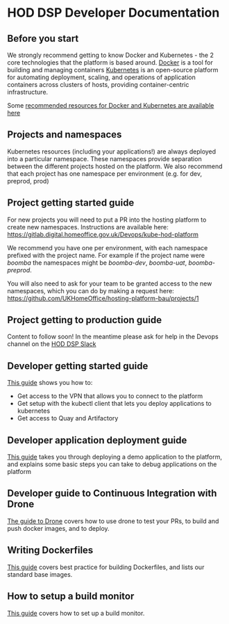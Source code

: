 # HOD DSP Developer Documentation

## Before you start
We strongly recommend getting to know Docker and Kubernetes - the 2 core technologies that the platform is based around.
[Docker](http://docker.io/) is a tool for building and managing containers
[Kubernetes](http://kubernetes.io/docs/whatisk8s/) is an open-source platform for automating deployment, scaling,
and operations of application containers across clusters of hosts, providing container-centric infrastructure.

Some [recommended resources for Docker and Kubernetes are available here](./recommended-reading.md)

## Projects and namespaces
Kubernetes resources (including your applications!) are always deployed into a particular namespace. 
These namespaces provide separation between the different projects hosted on the platform.
We also recommend that each project has one namespace per environment (e.g. for dev, preprod, prod)

## Project getting started guide
For new projects you will need to put a PR into the hosting platform to create new namespaces.
Instructions are available here:  
https://gitlab.digital.homeoffice.gov.uk/Devops/kube-hod-platform

We recommend you have one per environment, with each namespace prefixed with the project name. 
For example if the project name were *boomba* the namespaces might be *boomba-dev*, *boomba-uat*, *boomba-preprod*.

You will also need to ask for your team to be granted access to the new namespaces, which you can do by making a request here:  
https://github.com/UKHomeOffice/hosting-platform-bau/projects/1

## Project getting to production guide
Content to follow soon! In the meantime please ask for help in the Devops channel on the [HOD DSP Slack](https://hod-dsp.slack.com)

## Developer getting started guide
[This guide](dev_setup.md) shows you how to:

* Get access to the VPN that allows you to connect to the platform
* Get setup with the kubectl client that lets you deploy applications to kubernetes
* Get access to Quay and Artifactory

## Developer application deployment guide
[This guide](platform_introduction.md) takes you through deploying a demo application to the platform, and explains some basic steps you can take to debug applications on the platform

## Developer guide to Continuous Integration with Drone
[The guide to Drone](https://github.com/UKHomeOffice/central-devteam-board/blob/master/drone-how-to.md) covers how to
use drone to test your PRs, to build and push docker images, and to deploy.

## Writing Dockerfiles
[This guide](./writing_dockerfiles.md) covers best practice for building Dockerfiles, and lists our standard base images.

## How to setup a build monitor
[This guide](build_monitors.md) covers how to set up a build monitor.
